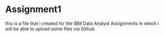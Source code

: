 # Assignment1
this is a file that i created for the IBM Data Analyst Assignments 
In which i will be able to upload some files via Github
